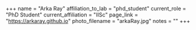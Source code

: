 +++
name = "Arka Ray"
affiliation_to_lab = "phd_student"
current_role = "PhD Student"
current_affiliation = "IISc"
page_link = "https://arkaray.github.io"
photo_filename = "arkaRay.jpg"
notes = ""
+++
    